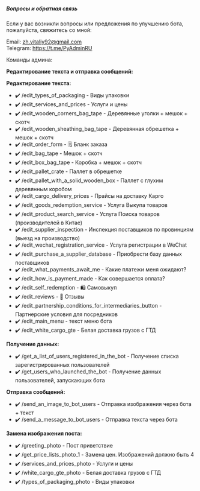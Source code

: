 ##### Вопросы и обратная связь
Если у вас возникли вопросы или предложения по улучшению бота, пожалуйста, свяжитесь со мной:

Email: zh.vitaliy92@gmail.com\
Telegram: https://t.me/PyAdminRU


Команды админа:

<b>Редактирование текста и отправка сообщений:</b>
                         
<b>Редактирование текста:</b>
- ✔️ /edit_types_of_packaging - Виды упаковки
- ✔️ /edit_services_and_prices - Услуги и цены
- ✔️ /edit_wooden_corners_bag_tape - Деревянные уголки + мешок + скотч
- ✔️ /edit_wooden_sheathing_bag_tape - Деревянная обрешетка + мешок + скотч
- ✔️ /edit_order_form - 🗒 Бланк заказа
- ✔️ /edit_bag_tape - Мешок + скотч
- ✔️ /edit_box_bag_tape - Коробка + мешок + скотч
- ✔️ /edit_pallet_crate - Паллет в обрешетке
- ✔️ /edit_pallet_with_a_solid_wooden_box - Паллет с глухим деревянным коробом
- ✔️ /edit_cargo_delivery_prices - Прайсы на доставку Карго
- ✔️ /edit_goods_redemption_service - Услуга Выкупа товаров
- ✔️ /edit_product_search_service - Услуга Поиска товаров (производителей в Китае)
- ✔️ /edit_supplier_inspection - Инспекция поставщиков по провинциям (выезд на производство)
- ✔️ /edit_wechat_registration_service - Услуга регистрации в WeChat
- ✔️ /edit_purchase_a_supplier_database - Приобрести базу данных поставщиков
- ✔️ /edit_what_payments_await_me - Какие платежи меня ожидают?
- ✔️ /edit_how_is_payment_made - Как совершается оплата?
- ✔️ /edit_self_redemption - 🛍 Самовыкуп
- ✔️ /edit_reviews - 💌 Отзывы
- ✔️ /edit_partnership_conditions_for_intermediaries_button - Партнерские условия для посредников
- ✔️ /edit_main_menu - текст меню бота
- ✔️ /edit_white_cargo_gte - Белая доставка грузов с ГТД

<b>Получение данных:</b>
- ✔️ /get_a_list_of_users_registered_in_the_bot - Получение списка зарегистрированных пользователей
- ✔️ /get_users_who_launched_the_bot - Получение данных пользователей, запускающих бота

<b>Отправка сообщений:</b>
- ✔️ /send_an_image_to_bot_users - Отправка изображения через бота + текст
- ✔️ /send_a_message_to_bot_users - Отправка текста через бота

<b>Замена изображения поста:</b>
- ✔️ /greeting_photo - Пост приветствие
- ✔️ /get_price_lists_photo_1 - Замена цен. Изображений должно быть 4
- ✔️ /services_and_prices_photo - Услуги и цены
- ✔️ /white_cargo_gte_photo - Белая доставка грузов с ГТД
- ✔️ /types_of_packaging_photo - Виды упаковки